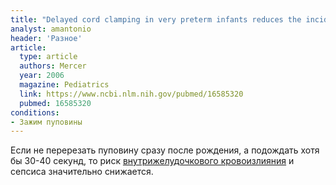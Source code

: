 ```yaml
---
title: "Delayed cord clamping in very preterm infants reduces the incidence of intraventricular hemorrhage and late-onset sepsis: a randomized, controlled trial"
analyst: amantonio
header: 'Разное'
article:
  type: article
  authors: Mercer
  year: 2006
  magazine: Pediatrics
  link: https://www.ncbi.nlm.nih.gov/pubmed/16585320
  pubmed: 16585320
conditions:
- Зажим пуповины
---
```


Если не перерезать пуповину сразу после рождения, а подождать хотя бы 30-40 секунд, то риск [внутрижелудочкового кровоизлияния](https://en.wikipedia.org/wiki/Intraventricular_hemorrhage) и сепсиса значительно снижается.

